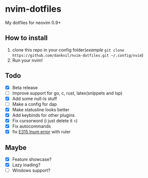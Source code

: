 # nvim-dotfiles
  My dotfiles for neovim 0.9+

## How to install
  1. clone this repo in your config folder(*example* `git clone https://github.com/danknil/nvim-dotfiles.git ~/.config/nvim`)
  2. Run your nvim!

## Todo
  - [x] Beta release
  - [ ] Improve support for go, c, rust, latex(snippets and lsp)
  - [x] Add some null-ls stuff
  - [ ] Make a config for dap
  - [x] Make statusline looks better
  - [x] Add keybinds for other plugins
  - [x] Fix cursorword (i just delete it :skull:)
  - [x] Fix autocommands
  - [x] fix [E315 lnum error](https://github.com/neovim/neovim/issues/19458) with ruler

## Maybe
  - [x] Feature showcase?
  - [x] Lazy loading?
  - [ ] Windows support?
